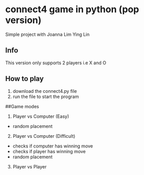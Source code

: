 # connect4 game in python (pop version)
Simple project with Joanna Lim Ying Lin

## Info
This version only supports 2 players i.e X and O

## How to play
1) download the connect4.py file
2) run the file to start the program

##Game modes
1) Player vs Computer (Easy)
  - random placement
2) Player vs Computer (Difficult)
  - checks if computer has winning move
  - checks if player has winning move
  - random placement
3) Player vs Player
